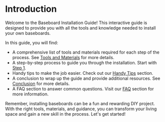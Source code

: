# Introduction

Welcome to the Baseboard Installation Guide! This interactive guide is designed to provide you with all the tools and knowledge needed to install your own baseboards. 

In this guide, you will find:

- A comprehensive list of tools and materials required for each step of the process. See [Tools and Materials](./tools_and_materials.md) for more details.
- A step-by-step process to guide you through the installation. Start with [Step 1](./step_by_step_process/step1.md).
- Handy tips to make the job easier. Check out our [Handy Tips](./handy_tips.md) section.
- A conclusion to wrap up the guide and provide additional resources. See [Conclusion](./conclusion.md) for more details.
- A FAQ section to answer common questions. Visit our [FAQ](./faq.md) section for more information.

Remember, installing baseboards can be a fun and rewarding DIY project. With the right tools, materials, and guidance, you can transform your living space and gain a new skill in the process. Let's get started!